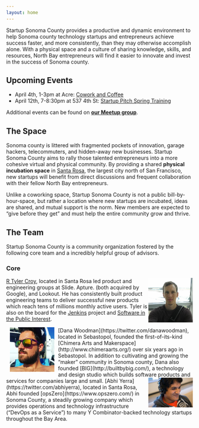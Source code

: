 ```yaml
---
layout: home
---
```


Startup Sonoma County provides a productive and dynamic environment to help
Sonoma county technology startups and entrepreneurs achieve success faster, and
more consistently, than they may otherwise accomplish alone.  With a physical
space and a  culture of sharing knowledge, skills, and resources, North Bay
entrepreneurs will find it easier to innovate and invest in the success of
Sonoma county.

## Upcoming Events

* April 4th, 1-3pm at Acre: [Cowork and Coffee](https://www.meetup.com/Startup-Sonoma/events/249228710/)
* April 12th, 7-8:30pm at 537 4th St: [Startup Pitch Spring Training](https://www.meetup.com/Startup-Sonoma/events/249103096/)

Additional events can be found on **[our Meetup group](https://www.meetup.com/Startup-Sonoma/)**.


## The Space

Sonoma county is littered with fragmented pockets of innovation, garage
hackers, telecommuters, and hidden-away new businesses. Startup Sonoma County
aims to rally those talented entrepreneurs into a more cohesive virtual and
physical community. By providing a shared **physical incubation space** in
[Santa Rosa](https://en.wikipedia.org/wiki/Santa_Rosa,_Ca),
the largest city north of San Francisco, new startups will benefit from direct
discussions and frequent collaboration with their fellow North Bay
entrepreneurs.

Unlike a coworking space, Startup Sonoma County is not a public
bill-by-hour-space, but rather a location where new startups are incubated,
ideas are shared, and mutual support is the norm. New members are expected to
“give before they get” and must help the entire community grow and thrive.


## The Team

Startup Sonoma County is a community organization fostered by the following core team and a incredibly helpful group of advisors.

### Core

<img src="images/team/rtyler.jpeg" width="120" alt="R Tyler Croy" align="right"/>

[R Tyler Croy](https://twitter.com/agentdero),
located in Santa Rosa led product and engineering groups at Slide. Apture.
(both acquired by Google), and Lookout. He has consistently built product
engineering teams to deliver successful new products which reach tens of
millions monthly active users. Tyler is also on the board for the
[Jenkins](https://jenkins.io) project and [Software in the Public
Interest](https://spi-inc.org).


<img src="images/team/danawoodman.jpeg" width="120" hspace="10" alt="Dana Woodman" align="left"/>
[Dana Woodman](https://twitter.com/danawoodman),
located in Sebastopol, founded the first-of-its-kind [Chimera Arts and
Makerspace](http://www.chimeraarts.org/) over six years ago in Sebastopol. In
addition to cultivating and growing the “maker” community in Sonoma county,
Dana also founded [BIG](http://builtbybig.com/), a technology and design studio
which builds software products and services for companies large and small.

<img src="images/team/abhiyerra.jpeg" width="120" alt="Abhi Yerra" align="right"/>
[Abhi Yerra](https://twitter.com/abhiyerra),
 located in Santa Rosa, Abhi founded [opsZero](https://www.opszero.com/) in
Sonoma County, a steadily growing company which provides operations and
technology infrastructure (“DevOps as a Service”) to many Y Combinator-backed
technology startups throughout the Bay Area.
